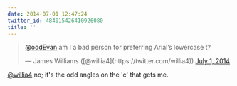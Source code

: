 ```yaml
---
date: 2014-07-01 12:47:24
twitter_id: 484015426410926080
title: ''
---
```


<blockquote class="twitter-tweet"><p lang="en" dir="ltr"><a href="https://twitter.com/oddEvan?ref_src=twsrc%5Etfw">@oddEvan</a> am I a bad person for preferring Arial’s lowercase t?</p>&mdash; James Williams ([@willia4](https://twitter.com/willia4)) <a href="https://twitter.com/willia4/status/484014860225638400?ref_src=twsrc%5Etfw">July 1, 2014</a></blockquote>
<script async src="https://platform.twitter.com/widgets.js" charset="utf-8"></script>

[@willia4](https://twitter.com/willia4) no; it's the odd angles on the 'c' that gets me.
